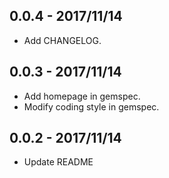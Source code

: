 ## 0.0.4 - 2017/11/14

- Add CHANGELOG.



## 0.0.3 - 2017/11/14

- Add homepage in gemspec.
- Modify coding style in gemspec.



## 0.0.2 - 2017/11/14

- Update README

